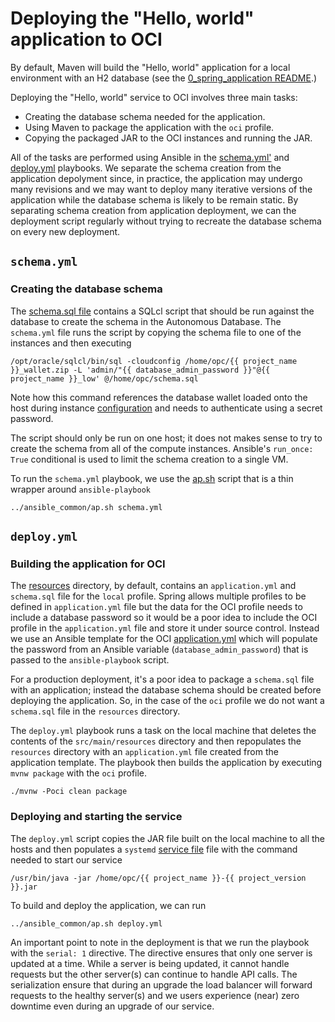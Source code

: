 # Deploying the "Hello, world" application to OCI
By default, Maven will build the "Hello, world" application for a local environment with an H2 database (see the [0_spring_application README](../0_spring_application).)

Deploying the "Hello, world" service to OCI involves three main tasks:
  * Creating the database schema needed for the application.
  * Using Maven to package the application with the `oci` profile.
  * Copying the packaged JAR to the OCI instances and running the JAR.
 
 All of the tasks are performed using Ansible in the [schema.yml'](./schema.yml) and [deploy.yml](./deploy.yml) playbooks. We separate the schema
 creation from the application depolyment since, in practice, the application may undergo many revisions and we may want to deploy many iterative versions of
 the application while the database schema is likely to be remain static. By separating schema creation from application deployment, we can the deployment script regularly 
 without trying to recreate the database schema on every new deployment.
 
 ## `schema.yml`
 ### Creating the database schema
 The [schema.sql file](./templates/schema.sql) contains a SQLcl script that should be run against the database to create the schema in the Autonomous Database. The
 `schema.yml` file runs the script by copying the schema file to one of the instances and then executing
 
 ```
 /opt/oracle/sqlcl/bin/sql -cloudconfig /home/opc/{{ project_name }}_wallet.zip -L 'admin/"{{ database_admin_password }}"@{{ project_name }}_low' @/home/opc/schema.sql
 ```
 
 Note how this command references the database wallet loaded onto the host during instance [configuration](../2_configure) and needs to authenticate using a secret
 password.
 
 The script should only be run on one host; it does not makes sense to try to create the schema from all of the compute instances. Ansible's `run_once: True` conditional
 is used to limit the schema creation to a single VM.

To run the `schema.yml` playbook, we use the [ap.sh](../ansible_common/ap.sh) script that is a thin wrapper around `ansible-playbook`
 
 ```
 ../ansible_common/ap.sh schema.yml
 ```

 
 ## `deploy.yml`
 ### Building the application for OCI
 The [resources](./src/main/resources) directory, by default, contains an `application.yml` and `schema.sql` file for the `local` profile. Spring allows multiple
 profiles to be defined in `application.yml` file but the data for the OCI profile needs to include a database password so it would be a poor idea to
 include the OCI profile in the `application.yml` file and store it under source control. Instead we use an Ansible template for the OCI
 [application.yml](./templates/application.yml) which will populate the password from an Ansible variable (`database_admin_password`) that is passed to the
 `ansible-playbook` script.
 
For a production deployment, it's a poor idea to package a `schema.sql` file with an application; instead the database schema should be created before deploying the
application. So, in the case of the `oci` profile we do not want a `schema.sql` file in the `resources` directory.
 
The `deploy.yml` playbook runs a task on the local machine that deletes the contents of the `src/main/resources` directory and then repopulates the
`resources` directory with an `application.yml` file created from the application template. The playbook then builds the application by executing `mvnw package` with
the `oci` profile.

```
./mvnw -Poci clean package
```
 
  ### Deploying and starting the service
 The `deploy.yml` script copies the JAR file built on the local machine to all the hosts and then populates a `systemd` [service file](./templates/demo.service) file with
 the command needed to start our service
 
 ```
 /usr/bin/java -jar /home/opc/{{ project_name }}-{{ project_version }}.jar
 ```
 
 To build and deploy the application, we can run
 
 ```
 ../ansible_common/ap.sh deploy.yml
 ```
 
 An important point to note in the deployment is that we run the playbook with the `serial: 1` directive. The directive ensures that only one server is updated at a time.
 While a server is being updated, it cannot handle requests but the other server(s) can continue to handle API calls. The serialization ensure that during an upgrade the
 load balancer will forward requests to the healthy server(s) and we users experience (near) zero downtime even during an upgrade of our service.

